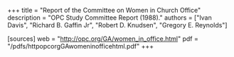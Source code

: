 +++
title = "Report of the Committee on Women in Church Office"
description = "OPC Study Committee Report (1988)."
authors = ["Ivan Davis", "Richard B. Gaffin Jr", "Robert D. Knudsen", "Gregory E. Reynolds"]

[sources]
web = "http://opc.org/GA/women_in_office.html"
pdf = "/pdfs/httpopcorgGAwomeninofficehtml.pdf"
+++
